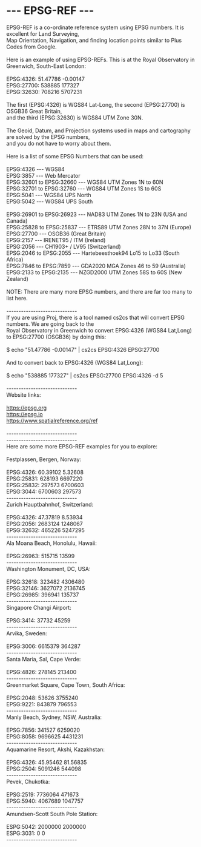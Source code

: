 # --- EPSG-REF ---

EPSG-REF is a co-ordinate reference system using EPSG numbers. It is excellent for Land Surveying,<br>
Map Orientation, Navigation, and finding location points similar to Plus Codes from Google.<br>
<br>
Here is an example of using EPSG-REFs. This is at the Royal Observatory in Greenwich, South-East London:<br>
<br>
EPSG:4326: 51.47786 -0.00147<br>
EPSG:27700: 538885 177327<br>
EPSG:32630: 708216 5707231<br>
<br>
The first (EPSG:4326) is WGS84 Lat-Long, the second (EPSG:27700) is OSGB36 Great Britain,<br>
and the third (EPSG:32630) is WGS84 UTM Zone 30N.<br>
<br>
The Geoid, Datum, and Projection systems used in maps and cartography are solved by the EPSG numbers,<br>
and you do not have to worry about them.<br>
<br>
Here is a list of some EPSG Numbers that can be used:<br>
<br>
EPSG:4326 --- WGS84<br>
EPSG:3857 --- Web Mercator<br>
EPSG:32601 to EPSG:32660 --- WGS84 UTM Zones 1N to 60N<br>
EPSG:32701 to EPSG:32760 --- WGS84 UTM Zones 1S to 60S<br>
EPSG:5041 --- WGS84 UPS North<br>
EPSG:5042 --- WGS84 UPS South<br>
<br>
EPSG:26901 to EPSG:26923 --- NAD83 UTM Zones 1N to 23N (USA and Canada)<br>
EPSG:25828 to EPSG:25837 --- ETRS89 UTM Zones 28N to 37N (Europe)<br>
EPSG:27700 --- OSGB36 (Great Britain)<br>
EPSG:2157 --- IRENET95 / ITM (Ireland)<br>
EPSG:2056 --- CH1903+ / LV95 (Switzerland)<br>
EPSG:2046 to EPSG:2055 --- Hartebeesthoek94 Lo15 to Lo33 (South Africa)<br>
EPSG:7846 to EPSG:7859 --- GDA2020 MGA Zones 46 to 59 (Australia)<br>
EPSG:2133 to EPSG:2135 --- NZGD2000 UTM Zones 58S to 60S (New Zealand)<br>
<br>
NOTE: There are many more EPSG numbers, and there are far too many to list here.<br>
<br>
-----------------------------<br>
If you are using Proj, there is a tool named cs2cs that will convert EPSG numbers. We are going back to the<br>
Royal Observatory in Greenwich to convert EPSG:4326 (WGS84 Lat,Long) to EPSG:27700 (OSGB36) by doing this:<br>
<br>
$ echo "51.47786 -0.00147" | cs2cs EPSG:4326 EPSG:27700<br>
<br>
And to convert back to EPSG:4326 (WGS84 Lat,Long):<br>
<br>
$ echo "538885 177327" | cs2cs EPSG:27700 EPSG:4326 -d 5<br>
<br>
-----------------------------<br>
Website links:<br>
<br>
https://epsg.org<br>
https://epsg.io<br>
https://www.spatialreference.org/ref<br>
<br>
-----------------------------<br>
-----------------------------<br>
Here are some more EPSG-REF examples for you to explore:<br>
<br>
Festplassen, Bergen, Norway:<br>
<br>
EPSG:4326: 60.39102 5.32608<br>
EPSG:25831: 628193 6697220<br>
EPSG:25832: 297573 6700603<br>
EPSG:3044: 6700603 297573<br>
-----------------------------<br>
Zurich Hauptbahnhof, Switzerland:<br>
<br>
EPSG:4326: 47.37819 8.53934<br>
EPSG:2056: 2683124 1248067<br>
EPSG:32632: 465226 5247295<br>
-----------------------------<br>
Ala Moana Beach, Honolulu, Hawaii:<br>
<br>
EPSG:26963: 515715 13599<br>
-----------------------------<br>
Washington Monument, DC, USA:<br>
<br>
EPSG:32618: 323482 4306480<br>
EPSG:32146: 3627072 2136745<br>
EPSG:26985: 396941 135737<br>
-----------------------------<br>
Singapore Changi Airport:<br>
<br>
EPSG:3414: 37732 45259<br>
-----------------------------<br>
Arvika, Sweden:<br>
<br>
EPSG:3006: 6615379 364287<br>
-----------------------------<br>
Santa Maria, Sal, Cape Verde:<br>
<br>
EPSG:4826: 278145 213400<br>
-----------------------------<br>
Greenmarket Square, Cape Town, South Africa:<br>
<br>
EPSG:2048: 53626 3755240<br>
EPSG:9221: 843879 796553<br>
-----------------------------<br>
Manly Beach, Sydney, NSW, Australia:<br>
<br>
EPSG:7856: 341527 6259020<br>
EPSG:8058: 9696625 4431231<br>
-----------------------------<br>
Aquamarine Resort, Akshi, Kazakhstan:<br>
<br>
EPSG:4326: 45.95462 81.56835<br>
EPSG:2504: 5091246 544098<br>
-----------------------------<br>
Pevek, Chukotka:<br>
<br>
EPSG:2519: 7736064 471673<br>
EPSG:5940: 4067689 1047757<br>
-----------------------------<br>
Amundsen-Scott South Pole Station:<br>
<br>
ESPG:5042: 2000000 2000000<br>
ESPG:3031: 0 0<br>
-----------------------------<br>
<br>
<br>

